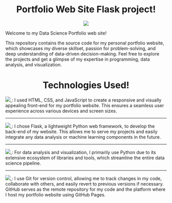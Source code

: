 <h1 align="center">Portfolio Web Site Flask project!</h1>

<p align="center">
  <a href="https://skillicons.dev">
    <img src="https://skillicons.dev/icons?i=html,css,javascript,python,flask" />
  </a>
</p>


Welcome to my Data Science Portfolio web site! 

This repository contains the source code for my personal portfolio website, which showcases my diverse skillset, passion for problem-solving, and deep understanding of data-driven decision-making. Feel free to explore the projects and get a glimpse of my expertise in programming, data analysis, and visualization.

<h1 align="center">Technologies Used!</h1>


<a href="https://skillicons.dev">
    <img src="https://skillicons.dev/icons?i=html,css,javascript" />
</a>: I used HTML, CSS, and JavaScript to create a responsive and visually appealing front-end for my portfolio website. This ensures a seamless user experience across various devices and screen sizes.
<hr>
<a href="https://skillicons.dev">
    <img src="https://skillicons.dev/icons?i=flask" />
</a>: I chose Flask, a lightweight Python web framework, to develop the back-end of my website. This allows me to serve my projects and easily integrate any data analysis or machine learning components in the future.
<hr>
<a href="https://skillicons.dev">
    <img src="https://skillicons.dev/icons?i=python" />
</a>: For data analysis and visualization, I primarily use Python due to its extensive ecosystem of libraries and tools, which streamline the entire data science pipeline.
<hr>
<a href="https://skillicons.dev">
    <img src="https://skillicons.dev/icons?i=git" />
</a>: I use Git for version control, allowing me to track changes in my code, collaborate with others, and easily revert to previous versions if necessary. GitHub serves as the remote repository for my code and the platform where I host my portfolio website using GitHub Pages.
